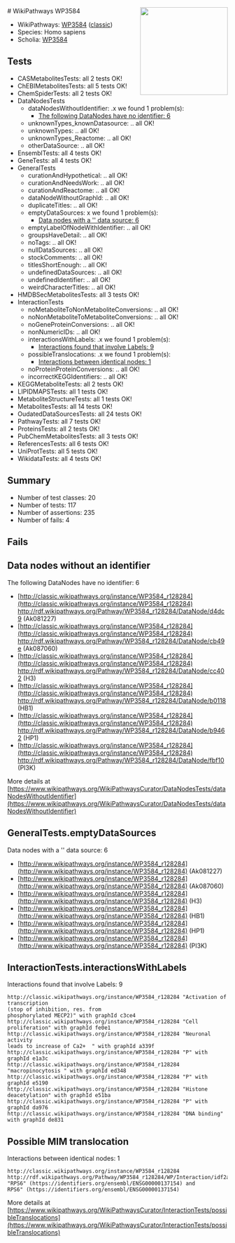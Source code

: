 <img style="float: right; width: 200px" src="https://upload.wikimedia.org/wikipedia/commons/thumb/8/83/Wplogo_with_text_500.png/640px-Wplogo_with_text_500.png" />
# WikiPathways WP3584

* WikiPathways: [WP3584](https://wikipathways.org/pathways/WP3584) ([classic](https://classic.wikipathways.org/instance/WP3584))
* Species: Homo sapiens
* Scholia: [WP3584](https://scholia.toolforge.org/wikipathways/WP3584)
## Tests
* CASMetabolitesTests: all 2 tests OK!
* ChEBIMetabolitesTests: all 5 tests OK!
* ChemSpiderTests: all 2 tests OK!
* DataNodesTests
    * dataNodesWithoutIdentifier: .x we found 1 problem(s):
        * [The following DataNodes have no identifier: 6](#d2d32fa5)
    * unknownTypes_knownDatasource: .. all OK!
    * unknownTypes: .. all OK!
    * unknownTypes_Reactome: .. all OK!
    * otherDataSource: .. all OK!
* EnsemblTests: all 4 tests OK!
* GeneTests: all 4 tests OK!
* GeneralTests
    * curationAndHypothetical: .. all OK!
    * curationAndNeedsWork: .. all OK!
    * curationAndReactome: .. all OK!
    * dataNodeWithoutGraphId: .. all OK!
    * duplicateTitles: .. all OK!
    * emptyDataSources: x we found 1 problem(s):
        * [Data nodes with a '' data source: 6](#3d121fd1)
    * emptyLabelOfNodeWithIdentifier: .. all OK!
    * groupsHaveDetail: .. all OK!
    * noTags: .. all OK!
    * nullDataSources: .. all OK!
    * stockComments: .. all OK!
    * titlesShortEnough: .. all OK!
    * undefinedDataSources: .. all OK!
    * undefinedIdentifier: .. all OK!
    * weirdCharacterTitles: .. all OK!
* HMDBSecMetabolitesTests: all 3 tests OK!
* InteractionTests
    * noMetaboliteToNonMetaboliteConversions: .. all OK!
    * noNonMetaboliteToMetaboliteConversions: .. all OK!
    * noGeneProteinConversions: .. all OK!
    * nonNumericIDs: .. all OK!
    * interactionsWithLabels: .x we found 1 problem(s):
        * [Interactions found that involve Labels: 9](#630d2680)
    * possibleTranslocations: .x we found 1 problem(s):
        * [Interactions between identical nodes: 1](#1c118206)
    * noProteinProteinConversions: .. all OK!
    * incorrectKEGGIdentifiers: .. all OK!
* KEGGMetaboliteTests: all 2 tests OK!
* LIPIDMAPSTests: all 1 tests OK!
* MetaboliteStructureTests: all 1 tests OK!
* MetabolitesTests: all 14 tests OK!
* OudatedDataSourcesTests: all 24 tests OK!
* PathwayTests: all 7 tests OK!
* ProteinsTests: all 2 tests OK!
* PubChemMetabolitesTests: all 3 tests OK!
* ReferencesTests: all 6 tests OK!
* UniProtTests: all 5 tests OK!
* WikidataTests: all 4 tests OK!


## Summary

* Number of test classes: 20
* Number of tests: 117
* Number of assertions: 235
* Number of fails: 4

## Fails

<a name="d2d32fa5" />

## Data nodes without an identifier

The following DataNodes have no identifier: 6

* [http://classic.wikipathways.org/instance/WP3584_r128284](http://classic.wikipathways.org/instance/WP3584_r128284) http://rdf.wikipathways.org/Pathway/WP3584_r128284/DataNode/d4dc9 (Ak081227)
* [http://classic.wikipathways.org/instance/WP3584_r128284](http://classic.wikipathways.org/instance/WP3584_r128284) http://rdf.wikipathways.org/Pathway/WP3584_r128284/DataNode/cb49e (Ak087060)
* [http://classic.wikipathways.org/instance/WP3584_r128284](http://classic.wikipathways.org/instance/WP3584_r128284) http://rdf.wikipathways.org/Pathway/WP3584_r128284/DataNode/cc402 (H3)
* [http://classic.wikipathways.org/instance/WP3584_r128284](http://classic.wikipathways.org/instance/WP3584_r128284) http://rdf.wikipathways.org/Pathway/WP3584_r128284/DataNode/b0118 (HB1)
* [http://classic.wikipathways.org/instance/WP3584_r128284](http://classic.wikipathways.org/instance/WP3584_r128284) http://rdf.wikipathways.org/Pathway/WP3584_r128284/DataNode/b9462 (HP1)
* [http://classic.wikipathways.org/instance/WP3584_r128284](http://classic.wikipathways.org/instance/WP3584_r128284) http://rdf.wikipathways.org/Pathway/WP3584_r128284/DataNode/fbf10 (PI3K)


More details at [https://www.wikipathways.org/WikiPathwaysCurator/DataNodesTests/dataNodesWithoutIdentifier](https://www.wikipathways.org/WikiPathwaysCurator/DataNodesTests/dataNodesWithoutIdentifier)

<a name="3d121fd1" />

## GeneralTests.emptyDataSources

Data nodes with a '' data source: 6

* [http://www.wikipathways.org/instance/WP3584_r128284](http://www.wikipathways.org/instance/WP3584_r128284) (Ak081227)
* [http://www.wikipathways.org/instance/WP3584_r128284](http://www.wikipathways.org/instance/WP3584_r128284) (Ak087060)
* [http://www.wikipathways.org/instance/WP3584_r128284](http://www.wikipathways.org/instance/WP3584_r128284) (H3)
* [http://www.wikipathways.org/instance/WP3584_r128284](http://www.wikipathways.org/instance/WP3584_r128284) (HB1)
* [http://www.wikipathways.org/instance/WP3584_r128284](http://www.wikipathways.org/instance/WP3584_r128284) (HP1)
* [http://www.wikipathways.org/instance/WP3584_r128284](http://www.wikipathways.org/instance/WP3584_r128284) (PI3K)


<a name="630d2680" />

## InteractionTests.interactionsWithLabels

Interactions found that involve Labels: 9
```
http://classic.wikipathways.org/instance/WP3584_r128284 "Activation of transcription
(stop of inhibition, res. from
phosphorylated MECP2)" with graphId c3ce4
http://classic.wikipathways.org/instance/WP3584_r128284 "Cell proliferation" with graphId fe0e1
http://classic.wikipathways.org/instance/WP3584_r128284 "Neuronal activity
leads to increase of Ca2+  " with graphId a339f
http://classic.wikipathways.org/instance/WP3584_r128284 "P" with graphId e1a3c
http://classic.wikipathways.org/instance/WP3584_r128284 "macropinocytosis " with graphId ed348
http://classic.wikipathways.org/instance/WP3584_r128284 "P" with graphId e5190
http://classic.wikipathways.org/instance/WP3584_r128284 "Histone deacetylation" with graphId e51ba
http://classic.wikipathways.org/instance/WP3584_r128284 "P" with graphId da976
http://classic.wikipathways.org/instance/WP3584_r128284 "DNA binding" with graphId de831
```

<a name="1c118206" />

## Possible MIM translocation

Interactions between identical nodes: 1
```
http://classic.wikipathways.org/instance/WP3584_r128284 http://rdf.wikipathways.org/Pathway/WP3584_r128284/WP/Interaction/idf2a25a0b "RPS6" (https://identifiers.org/ensembl/ENSG00000137154) and 
RPS6" (https://identifiers.org/ensembl/ENSG00000137154)
```

More details at [https://www.wikipathways.org/WikiPathwaysCurator/InteractionTests/possibleTranslocations](https://www.wikipathways.org/WikiPathwaysCurator/InteractionTests/possibleTranslocations)

